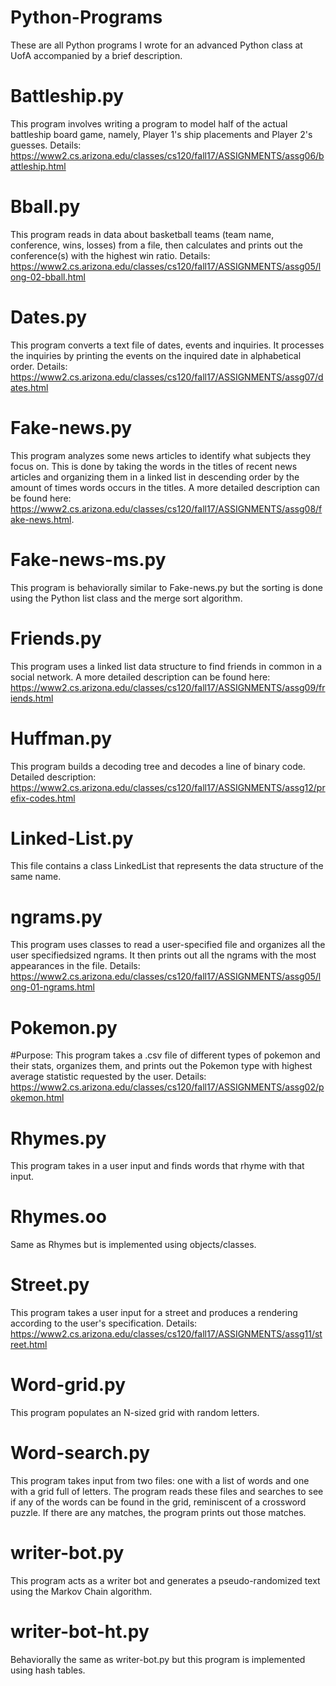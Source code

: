 # Python-Programs
These are all Python programs I wrote for an advanced Python class at UofA accompanied by a brief description.

# Battleship.py

This program involves writing a program to model half of the actual battleship board game, namely, Player 1's ship placements and Player 2's guesses.  Details: https://www2.cs.arizona.edu/classes/cs120/fall17/ASSIGNMENTS/assg06/battleship.html

# Bball.py

This program reads in data about basketball teams (team name, conference, wins, losses) from a file, then calculates and prints out the conference(s) with the highest win ratio.  Details: https://www2.cs.arizona.edu/classes/cs120/fall17/ASSIGNMENTS/assg05/long-02-bball.html

# Dates.py

This program converts a text file of dates, events and inquiries.  It processes the inquiries by printing the events on the inquired date in alphabetical order.  Details: https://www2.cs.arizona.edu/classes/cs120/fall17/ASSIGNMENTS/assg07/dates.html

# Fake-news.py

This program analyzes some news articles to identify what subjects they focus on.  This is done by taking the words in the titles of recent news articles and organizing them in a linked list in descending order by the amount of times words occurs in the titles.  A more detailed description can be found here: https://www2.cs.arizona.edu/classes/cs120/fall17/ASSIGNMENTS/assg08/fake-news.html.

# Fake-news-ms.py

This program is behaviorally similar to Fake-news.py but the sorting is done using the Python list class and the merge sort algorithm.  

# Friends.py

This program uses a linked list data structure to find friends in common in a social network.  A more detailed description can be found here: https://www2.cs.arizona.edu/classes/cs120/fall17/ASSIGNMENTS/assg09/friends.html

# Huffman.py

This program builds a decoding tree and decodes a line of binary code.  Detailed description: https://www2.cs.arizona.edu/classes/cs120/fall17/ASSIGNMENTS/assg12/prefix-codes.html

# Linked-List.py

This file contains a class LinkedList that represents the data structure of the same name.

# ngrams.py

This program uses classes to read a user-specified file and organizes all the user specifiedsized ngrams.  It then prints out all the ngrams with the most appearances in the file.  Details: https://www2.cs.arizona.edu/classes/cs120/fall17/ASSIGNMENTS/assg05/long-01-ngrams.html

# Pokemon.py

#Purpose: This program takes a .csv file of different types of pokemon and their stats, organizes them, and prints out the Pokemon type with highest average statistic requested by the user.  Details: https://www2.cs.arizona.edu/classes/cs120/fall17/ASSIGNMENTS/assg02/pokemon.html

# Rhymes.py

This program takes in a user input and finds words that rhyme with that input.

# Rhymes.oo

Same as Rhymes but is implemented using objects/classes.  

# Street.py

This program takes a user input for a street and produces a rendering according to the user's specification.
Details: https://www2.cs.arizona.edu/classes/cs120/fall17/ASSIGNMENTS/assg11/street.html

# Word-grid.py

This program populates an N-sized grid with random letters.

# Word-search.py

This program takes input from two files: one with a list of words and one with a grid full of letters.
The program reads these files and searches to see if any of the words can be found in the grid, reminiscent of a crossword puzzle.
If there are any matches, the program prints out those matches.  

# writer-bot.py

This program acts as a writer bot and generates a pseudo-randomized text using the Markov Chain algorithm.

# writer-bot-ht.py

Behaviorally the same as writer-bot.py but this program is implemented using hash tables.  

